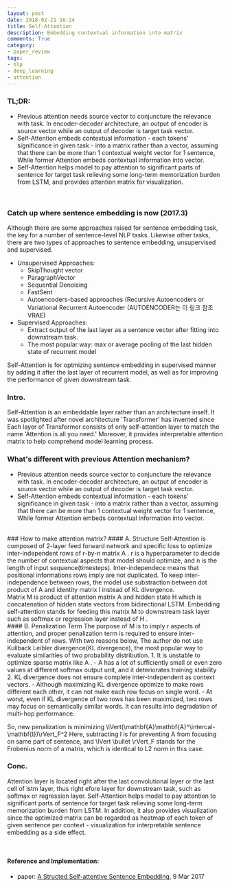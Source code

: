 ```yaml
---
layout: post
date: 2018-02-21 16:24
title: Self-Attention
description: Embedding contextual information into matrix 
comments: True
category: 
- paper_review
tags:
- nlp
- deep_learning
- attention
---
```

### TL;DR:
- Previous attention needs source vector to conjuncture the relevance with task. In encoder-decoder architecture, an output of encoder is source vector while an output of decoder is target task vector.
- Self-Attention embeds contextual information - each tokens' significance in given task - into a matrix rather than a vector, assuming that there can be more than 1 contextual weight vector for 1 sentence, While former Attention embeds contextual information into vector.
- Self-Attention helps model to pay attention to significant parts of sentence for target task relieving some long-term memorization burden from LSTM, and provides attention matrix for visualization.
 
<!--more-->

<br>

### Catch up where sentence embedding is now (2017.3)
Although there are some approaches raised for sentence embedding task, the key for a number of sentence-level NLP tasks. Likewise other tasks, there are two types of approaches to sentence embedding, unsupervised and supervised.
- Unsupervised Approaches: 
  - SkipThought vector
  - ParagraphVector
  - Sequential Denoising
  - FastSent
  - Autoencoders-based approaches (Recursive Autoencoders or Variational Recurrent Autoencoder (AUTOENCODER는 이 링크 참조 VRAE)
- Supervised Approaches:
  - Extract output of the last layer as a sentence vector after fitting into downstream task.
  - The most popular way: max or average pooling of the last hidden state of recurrent model

Self-Attention is for optmizing sentence embedding in supervised manner by adding it after the last layer of recurrent model, as well as for improving the performance of given downstream task. 
<br>
### Intro.
Self-Attention is an embeddable layer rather than an architecture inself. It was spotlighted after novel architecture 'Transformer' has invented since Each layer of Transformer consists of only self-attention layer to match the name 'Attention is all you need.' Moreover, it provides interpretable attention matrix to help comprehend model learning process. 
<br>
###  What's different with previous Attention mechanism?
- Previous attention needs source vector to conjuncture the relevance with task. In encoder-decoder architecture, an output of encoder is source vector while an output of decoder is target task vector.
- Self-Attention embeds contextual information - each tokens' significance in given task - into a matrix rather than a vector, assuming that there can be more than 1 contextual weight vector for 1 sentence, While former Attention embeds contextual information into vector.
<br>
### How to make attention matrix?
#### A. Structure
Self-Attention is composed of 2-layer feed forward network and specific loss to optimize inter-independent rows of r-by-n matrix  A . r is a hyperparameter to decide the number of contextual aspects that model should optimize, and n is the length of input sequence(timesteps). Inter-independece means that positional informations rows imply are not duplicated. To keep inter-independence between rows, the model use substraction between dot product of   A  and identity matrix I instead of KL divergence. <br>
Matrix  M  is product of attention matrix  A  and hidden state  H  which is concatenation of hidden state vectors from bidirectional LSTM. Embedding self-attention stands for feeding this matrix  M  to downstream task layer such as softmax or regression layer instead of  H .
<br>
#### B. Penalization Term
The purpose of  M  is to imply r aspects of attention, and proper penalization term is required to ensure inter-independent of rows. 
With two reasons below, The author do not use Kullback Leibler divergence(KL divergence), the most popular way to evaluate similarities of two probability distribution.
1. It is unstable to optimize sparse matrix like  A .
   -  A  has a lot of sufficiently small or even zero values at different softmax output unit, and it deteriorates training stability
2. KL divergence does not ensure complete inter-independent as context vectors.
   - Although maximizing KL divergence optimize to make rows different each other, it can not make each row focus on single word. 
   - At worst, even if KL divergence of two rows has been maximized, two rows may focus on semantically similar words. It can results into degradation of multi-hop performance.

So, new penalization is  minimizing \lVert(\mathbf{A}\mathbf{A}^\intercal-\mathbf{I})\rVert_F^2
Here, subtracting  I  is for preventing A from focusing on same part of sentence, and \lVert \bullet \rVert_F stands for the Frobenius norm of a matrix, which is identical to  L2  norm in this case.
<br>
### Conc.
Attention layer is located right after the last convolutional layer or the last cell of lstm layer, thus right efore layer for downstream task, such as softmax or regression layer. Self-Attention helps model to pay attention to significant parts of sentence for target task relieving some long-term memorization burden from LSTM. In addition, it also provides visualization since the optimized matrix can be regarded as heatmap of each token of given sentence per context - visualization for interpretable sentence embedding as a side effect. 
<br>

<!--language-->


<!--footer-->
<br>

#### Reference and Implementation:
- paper: [A Structed Self-attentive Sentence Embedding](https://arxiv.org/abs/1703.03130), 9 Mar 2017